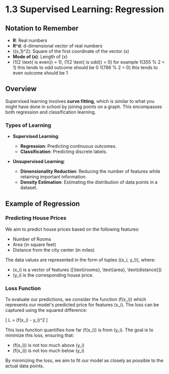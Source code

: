 # 1.3 Supervised Learning: Regression

## Notation to Remember
- **R**: Real numbers
- **R^d**: d-dimensional vector of real numbers
- \((x_1)^2\): Square of the first coordinate of the vector \(x\)
- **Mode of \(x\)**: Length of \(x\)
- \(1(2 \text{ is even}) = 1\), \(1(2 \text{ is odd}) = 0\)
for example 1(355 % 2 = 1) this tends to odd outcome should be 0
            1(786 % 2 = 0) this tends to even outcome should be 1


## Overview
Supervised learning involves **curve fitting**, which is similar to what you might have done in school by joining points on a graph. This encompasses both regression and classification learning.

### Types of Learning
- **Supervised Learning**:
  - **Regression**: Predicting continuous outcomes.
  - **Classification**: Predicting discrete labels.

- **Unsupervised Learning**:
  - **Dimensionality Reduction**: Reducing the number of features while retaining important information.
  - **Density Estimation**: Estimating the distribution of data points in a dataset.

## Example of Regression
### Predicting House Prices
We aim to predict house prices based on the following features:
- Number of Rooms
- Area (in square feet)
- Distance from the city center (in miles)

The data values are represented in the form of tuples \((x_i, y_i)\), where:
- \(x_i\) is a vector of features \([\text{rooms}, \text{area}, \text{distance}]\)
- \(y_i\) is the corresponding house price.

### Loss Function
To evaluate our predictions, we consider the function \(f(x_i)\) which represents our model's predicted price for features \(x_i\). The loss can be captured using the squared difference:

\[
L = (f(x_i) - y_i)^2
\]

This loss function quantifies how far \(f(x_i)\) is from \(y_i\). The goal is to minimize this loss, ensuring that:
- \(f(x_i)\) is not too much above \(y_i\)
- \(f(x_i)\) is not too much below \(y_i\)

By minimizing the loss, we aim to fit our model as closely as possible to the actual data points.
